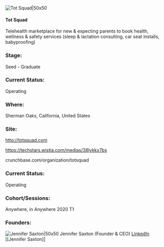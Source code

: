 

![Tot Squad|50x50](https://apimg.techstars.com/connect/images/image_files/5ea39bca34a60d3228000012/original/Tot_Squad_Logo_Square_Circle.png)

#### Tot Squad
Telehealth marketplace for new & expecting parents to book health, wellness & safety services (sleep & lactation consulting, car seat installs, babyproofing)

### Stage: 
Seed - Graduate 

### Current Status: 
Operating

### Where:
Sherman Oaks, California, United States

### Site:
http://totsquad.com

https://techstars.wistia.com/medias/38lykkx7bs

crunchbase.com/organization/totsquad

### Current Status: 
Operating

### Cohort/Sessions: 
Anywhere, in Anywhere 2020 T1

### Founders: 

![Jennifer Saxton|50x50](https://apimg.techstars.com/connect/images/image_files/5e22752134a60d7d79000049/original/2017_Jen_Headshots_%286%29.jpg) Jennifer Saxton (Founder & CEO) [LinkedIn](https://linkedin.com/in/jenbsaxton) [[Jennifer Saxton]]



